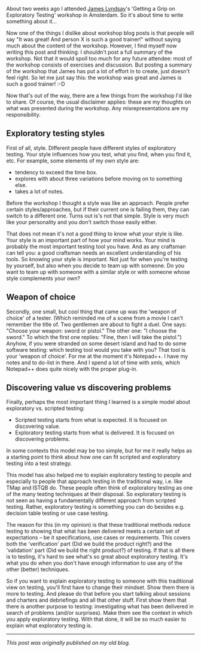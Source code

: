 <!--
.. title: Some thoughts after attending the 'Getting a Grip on Exploratory Testing' workshop
.. slug: some-thoughts-after-attending-the-getting-a-grip-on-exploratory-testing-workshop
.. date: 2012-04-29 19:55:30 UTC+02:00
.. tags: exploratory testing, workshop, software testing
.. category: exploratory testing
.. link: 
.. description:
.. type: text
-->

About two weeks ago I attended [James Lyndsay](http://www.workroom-productions.com/)'s 'Getting a Grip on Exploratory Testing' workshop in Amsterdam. So it's about time to write something about it…

Now one of the things I dislike about workshop blog posts is that people will say "It was great! And person X is such a good trainer!" without saying much about the content of the workshop. However, I find myself now writing this post and thinking: I shouldn't post a full summary of the workshop. Not that it would spoil too much for any future attendee: most of the workshop consists of exercises and discussion. But posting a summary of the workshop that James has put a lot of effort in to create, just doesn't feel right. So let me just say this: the workshop was great and James is such a good trainer! :-D

Now that's out of the way, there are a few things from the workshop I'd like to share. Of course, the usual disclaimer applies: these are my thoughts on what was presented during the workshop. Any misrepresentations are my responsibility.

<!-- TEASER_END -->

## Exploratory testing styles
First of all, style. Different people have different styles of exploratory testing. Your style influences how you test, what you find, when you find it, etc. For example, some elements of my own style are:  

- tendency to exceed the time box.  
- explores with about three variations before moving on to something else.  
- takes a lot of notes.

Before the workshop I thought a style was like an approach. People prefer certain styles/approaches, but if their current one is failing them, they can switch to a different one. Turns out is's not that simple. Style is very much like your personality and you don't switch those easily either.

That does not mean it's not a good thing to know what your style is like. Your style is an important part of how your mind works. Your mind is probably the most important testing tool you have. And as any craftsman can tell you: a good craftsman needs an excellent understanding of his tools. So knowing your style is important. Not just for when you're testing by yourself, but also when you decide to team up with someone. Do you want to team up with someone with a similar style or with someone whose style complements your own?


## Weapon of choice
Secondly, one small, but cool thing that came up was the 'weapon of choice' of a tester. (Which reminded me of a scene from a movie I can't remember the title of. Two gentlemen are about to fight a duel. One says: "Choose your weapon: sword or pistol." The other one: "I choose the sword." To which the first one replies: "Fine, then I will take the pistol.") Anyhow, if you were stranded on some desert island and had to do some software testing: which testing tool would you take with you? That tool is your 'weapon of choice'. For me at the moment it's Notepad++. I have my notes and to do-list in there. And I spend a lot of time with xmls, which Notepad++ does quite nicely with the proper plug-in.


## Discovering value vs discovering problems
Finally, perhaps the most important thing I learned is a simple model about exploratory vs. scripted testing:

- Scripted testing starts from what is expected. It is focused on discovering value.  
- Exploratory testing starts from what is delivered. It is focused on discovering problems.  

In some contexts this model may be too simple, but for me it really helps as a starting point to think about how one can fit scripted and exploratory testing into a test strategy.

This model has also helped me to explain exploratory testing to people and especially to people that approach testing in the traditional way, i.e. like TMap and ISTQB do. These people often think of exploratory testing as one of the many testing techniques at their disposal. So exploratory testing is not seen as having a fundamentally different approach from scripted testing. Rather, exploratory testing is something you can do besides e.g. decision table testing or use case testing.  

The reason for this (in my opinion) is that these traditional methods reduce testing to showing that what has been delivered meets a certain set of expectations – be it specifications, use cases or requirements. This covers both the 'verification' part (Did we build the product right?) and the 'validation' part (Did we build the right product?) of testing. If that is all there is to testing, it's hard to see what's so great about exploratory testing. It's what you do when you don't have enough information to use any of the other (better) techniques.

So if you want to explain exploratory testing to someone with this traditional view on testing, you'll first have to change their mindset. Show them there is more to testing. And please do that before you start talking about sessions and charters and debriefings and all that other stuff. First show them that there is another purpose to testing: investigating what has been delivered in search of problems (and/or surprises). Make them see the context in which you apply exploratory testing. With that done, it will be so much easier to explain what exploratory testing is.

---

*This post was originally published on my old blog.*